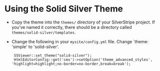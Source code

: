 # Using the Solid Silver Theme

 * Copy the theme into the `themes/` directory of your SilverStripe project.  If you've named it correctly, there should be a directory called `themes/solid-silver/templates`.
 
 * Change the following in your `mysite/config.yml` file.  Change `theme: 'simple' to 'solid-silver'.

		SSViewer::set_theme("solid-silver");
		HtmlEditorConfig::get('cms')->setOption('theme_advanced_styles', 'highlight=highlight;no-border=no-border,break=break');
